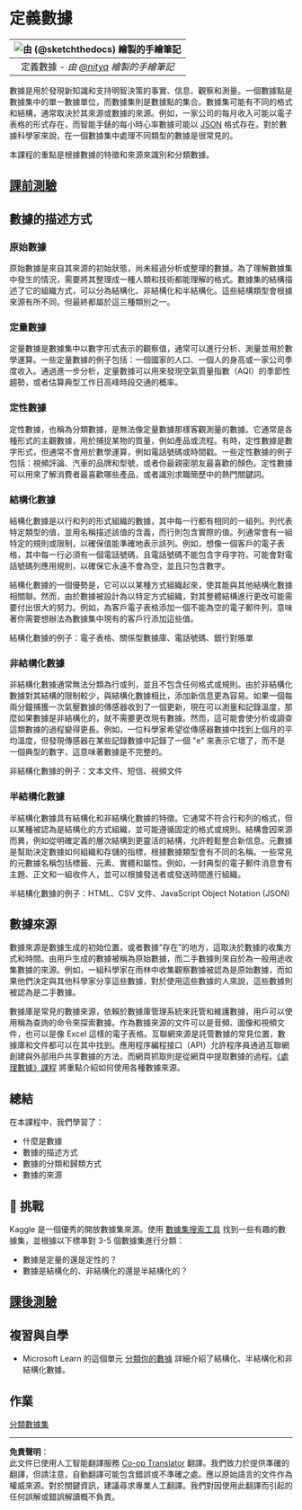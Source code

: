 <!--
CO_OP_TRANSLATOR_METADATA:
{
  "original_hash": "1228edf3572afca7d7cdcd938b6b4984",
  "translation_date": "2025-09-04T12:52:19+00:00",
  "source_file": "1-Introduction/03-defining-data/README.md",
  "language_code": "hk"
}
-->
# 定義數據

|![由 [(@sketchthedocs)](https://sketchthedocs.dev) 繪製的手繪筆記](../../sketchnotes/03-DefiningData.png)|
|:---:|
|定義數據 - _由 [@nitya](https://twitter.com/nitya) 繪製的手繪筆記_ |

數據是用於發現新知識和支持明智決策的事實、信息、觀察和測量。一個數據點是數據集中的單一數據單位，而數據集則是數據點的集合。數據集可能有不同的格式和結構，通常取決於其來源或數據的來源。例如，一家公司的每月收入可能以電子表格的形式存在，而智能手錶的每小時心率數據可能以 [JSON](https://stackoverflow.com/a/383699) 格式存在。對於數據科學家來說，在一個數據集中處理不同類型的數據是很常見的。

本課程的重點是根據數據的特徵和來源來識別和分類數據。

## [課前測驗](https://purple-hill-04aebfb03.1.azurestaticapps.net/quiz/4)

## 數據的描述方式

### 原始數據
原始數據是來自其來源的初始狀態，尚未經過分析或整理的數據。為了理解數據集中發生的情況，需要將其整理成一種人類和技術都能理解的格式。數據集的結構描述了它的組織方式，可以分為結構化、非結構化和半結構化。這些結構類型會根據來源有所不同，但最終都屬於這三種類別之一。

### 定量數據
定量數據是數據集中以數字形式表示的觀察值，通常可以進行分析、測量並用於數學運算。一些定量數據的例子包括：一個國家的人口、一個人的身高或一家公司季度收入。通過進一步分析，定量數據可以用來發現空氣質量指數（AQI）的季節性趨勢，或者估算典型工作日高峰時段交通的概率。

### 定性數據
定性數據，也稱為分類數據，是無法像定量數據那樣客觀測量的數據。它通常是各種形式的主觀數據，用於捕捉某物的質量，例如產品或流程。有時，定性數據是數字形式，但通常不會用於數學運算，例如電話號碼或時間戳。一些定性數據的例子包括：視頻評論、汽車的品牌和型號，或者你最親密朋友最喜歡的顏色。定性數據可以用來了解消費者最喜歡哪些產品，或者識別求職簡歷中的熱門關鍵詞。

### 結構化數據
結構化數據是以行和列的形式組織的數據，其中每一行都有相同的一組列。列代表特定類型的值，並用名稱描述該值的含義，而行則包含實際的值。列通常會有一組特定的規則或限制，以確保值能準確地表示該列。例如，想像一個客戶的電子表格，其中每一行必須有一個電話號碼，且電話號碼不能包含字母字符。可能會對電話號碼列應用規則，以確保它永遠不會為空，並且只包含數字。

結構化數據的一個優勢是，它可以以某種方式組織起來，使其能與其他結構化數據相關聯。然而，由於數據被設計為以特定方式組織，對其整體結構進行更改可能需要付出很大的努力。例如，為客戶電子表格添加一個不能為空的電子郵件列，意味著你需要想辦法為數據集中現有的客戶行添加這些值。

結構化數據的例子：電子表格、關係型數據庫、電話號碼、銀行對賬單

### 非結構化數據
非結構化數據通常無法分類為行或列，並且不包含任何格式或規則。由於非結構化數據對其結構的限制較少，與結構化數據相比，添加新信息更為容易。如果一個每兩分鐘捕獲一次氣壓數據的傳感器收到了一個更新，現在可以測量和記錄溫度，那麼如果數據是非結構化的，就不需要更改現有數據。然而，這可能會使分析或調查這類數據的過程變得更長。例如，一位科學家希望從傳感器數據中找到上個月的平均溫度，但發現傳感器在某些記錄數據中記錄了一個 "e" 來表示它壞了，而不是一個典型的數字，這意味著數據是不完整的。

非結構化數據的例子：文本文件、短信、視頻文件

### 半結構化數據
半結構化數據具有結構化和非結構化數據的特徵。它通常不符合行和列的格式，但以某種被認為是結構化的方式組織，並可能遵循固定的格式或規則。結構會因來源而異，例如從明確定義的層次結構到更靈活的結構，允許輕鬆整合新信息。元數據是幫助決定數據如何組織和存儲的指標，根據數據類型會有不同的名稱。一些常見的元數據名稱包括標籤、元素、實體和屬性。例如，一封典型的電子郵件消息會有主題、正文和一組收件人，並可以根據發送者或發送時間進行組織。

半結構化數據的例子：HTML、CSV 文件、JavaScript Object Notation (JSON)

## 數據來源

數據來源是數據生成的初始位置，或者數據“存在”的地方，這取決於數據的收集方式和時間。由用戶生成的數據被稱為原始數據，而二手數據則來自於為一般用途收集數據的來源。例如，一組科學家在雨林中收集觀察數據被認為是原始數據，而如果他們決定與其他科學家分享這些數據，對於使用這些數據的人來說，這些數據則被認為是二手數據。

數據庫是常見的數據來源，依賴於數據庫管理系統來託管和維護數據，用戶可以使用稱為查詢的命令來探索數據。作為數據來源的文件可以是音頻、圖像和視頻文件，也可以是像 Excel 這樣的電子表格。互聯網來源是託管數據的常見位置，數據庫和文件都可以在其中找到。應用程序編程接口（API）允許程序員通過互聯網創建與外部用戶共享數據的方法，而網頁抓取則是從網頁中提取數據的過程。[《處理數據》課程](../../../../../../../../../2-Working-With-Data) 將重點介紹如何使用各種數據來源。

## 總結

在本課程中，我們學習了：

- 什麼是數據
- 數據的描述方式
- 數據的分類和歸類方式
- 數據的來源

## 🚀 挑戰

Kaggle 是一個優秀的開放數據集來源。使用 [數據集搜索工具](https://www.kaggle.com/datasets) 找到一些有趣的數據集，並根據以下標準對 3-5 個數據集進行分類：

- 數據是定量的還是定性的？
- 數據是結構化的、非結構化的還是半結構化的？

## [課後測驗](https://ff-quizzes.netlify.app/en/ds/)

## 複習與自學

- Microsoft Learn 的這個單元 [分類你的數據](https://docs.microsoft.com/en-us/learn/modules/choose-storage-approach-in-azure/2-classify-data) 詳細介紹了結構化、半結構化和非結構化數據。

## 作業

[分類數據集](assignment.md)

---

**免責聲明**：  
此文件已使用人工智能翻譯服務 [Co-op Translator](https://github.com/Azure/co-op-translator) 翻譯。我們致力於提供準確的翻譯，但請注意，自動翻譯可能包含錯誤或不準確之處。應以原始語言的文件作為權威來源。對於關鍵資訊，建議尋求專業人工翻譯。我們對因使用此翻譯而引起的任何誤解或錯誤解讀概不負責。